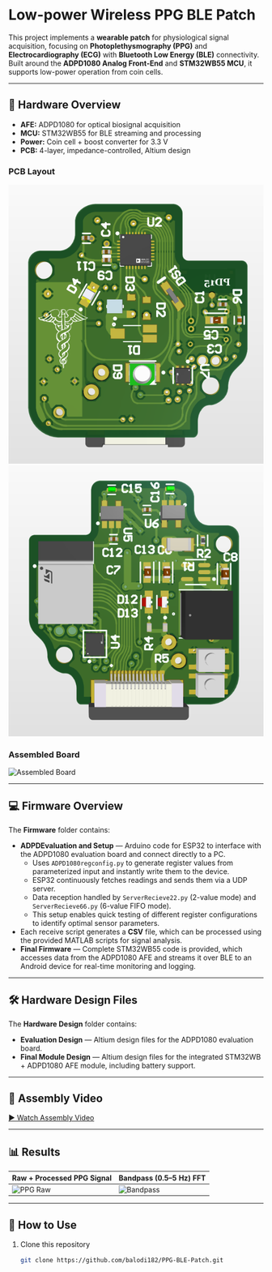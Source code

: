 # Low-power Wireless PPG BLE Patch

This project implements a **wearable patch** for physiological signal acquisition, focusing on **Photoplethysmography (PPG)** and **Electrocardiography (ECG)** with **Bluetooth Low Energy (BLE)** connectivity.  
Built around the **ADPD1080 Analog Front-End** and **STM32WB55 MCU**, it supports low-power operation from coin cells.

---

## 🔧 Hardware Overview
- **AFE:** ADPD1080 for optical biosignal acquisition  
- **MCU:** STM32WB55 for BLE streaming and processing  
- **Power:** Coin cell + boost converter for 3.3 V  
- **PCB:** 4-layer, impedance-controlled, Altium design  

### PCB Layout
![PCB Layout TOP](Images%20and%20Videos/PPGLEDside.png)
![PCB Layout Back](Images%20and%20Videos/PPGModuleSide.png)

### Assembled Board
![Assembled Board](Images%20and%20Videos/STMmodule.jpg)

---

## 💻 Firmware Overview

The **Firmware** folder contains:
- **ADPDEvaluation and Setup** — Arduino code for ESP32 to interface with the ADPD1080 evaluation board and connect directly to a PC.  
  - Uses `ADPD1080regconfig.py` to generate register values from parameterized input and instantly write them to the device.  
  - ESP32 continuously fetches readings and sends them via a UDP server.  
  - Data reception handled by `ServerRecieve22.py` (2-value mode) and `ServerRecieve66.py` (6-value FIFO mode).  
  - This setup enables quick testing of different register configurations to identify optimal sensor parameters.  
- Each receive script generates a **CSV** file, which can be processed using the provided MATLAB scripts for signal analysis.  
- **Final Firmware** — Complete STM32WB55 code is provided, which accesses data from the ADPD1080 AFE and streams it over BLE to an Android device for real-time monitoring and logging.

---


## 🛠 Hardware Design Files

The **Hardware Design** folder contains:
- **Evaluation Design** — Altium design files for the ADPD1080 evaluation board.  
- **Final Module Design** — Altium design files for the integrated STM32WB + ADPD1080 AFE module, including battery support.  

---

## 🎥 Assembly Video
[▶ Watch Assembly Video](Images%20and%20Videos/CompleteDesign.mp4)

---

## 📊 Results

| Raw + Processed PPG Signal | Bandpass (0.5–5 Hz) FFT |
|----------------------------|------------------------|
| ![PPG Raw](Results/Pre%20and%20Post%20Filtered%20SIgnal.jpg) | ![Bandpass](Results/FFT-Bandpass.jpg) |

---

## 🚀 How to Use
1. Clone this repository  
   ```bash
   git clone https://github.com/balodi182/PPG-BLE-Patch.git
